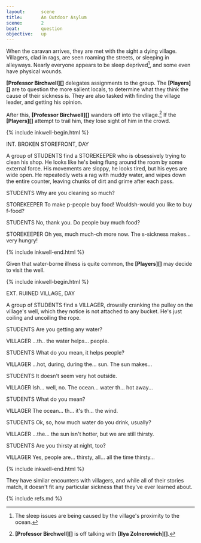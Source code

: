 ```yaml
---
layout:      scene
title:       An Outdoor Asylum
scene:       2
beat:        question
objective:   up
---
```



When the caravan arrives, they are met with the sight a dying village.
Villagers, clad in rags, are seen roaming the streets, or sleeping in alleyways.
Nearly everyone appears to be sleep deprived[^0], and some even have physical wounds.

**[Professor Birchwell][]** delegates assignments to the group.
The **[Players][]** are to question the more salient locals,
to determine what they think the cause of their sickness is.
They are also tasked with finding the village leader, and getting his opinion.

After this, **[Professor Birchwell][]** wanders off into the village.[^1]
If the **[Players][]** attempt to trail him, they lose sight of him in the crowd.



{% include inkwell-begin.html %}

INT. BROKEN STOREFRONT, DAY

A group of STUDENTS find a STOREKEEPER who is obsessively trying to clean his shop.
He looks like he's being flung around the room by some external force.
His movements are sloppy, he looks tired, but his eyes are wide open.
He repeatedly wets a rag with muddy water, and wipes down the entire counter,
leaving chunks of dirt and grime after each pass.

STUDENTS
Why are you cleaning so much?

STOREKEEPER
To make p-people buy food! Wouldsh-would you like to buy f-food?

STUDENTS
No, thank you. Do people buy much food?

STOREKEEPER
Oh yes, much much-ch more now. The s-sickness makes... very hungry!


{% include inkwell-end.html %}



Given that water-borne illness is quite common,
the **[Players][]** may decide to visit the well.


{% include inkwell-begin.html %}

EXT. RUINED VILLAGE, DAY

A group of STUDENTS find a VILLAGER, drowsily cranking the pulley on the village's well,
which they notice is not attached to any bucket.
He's just coiling and uncoiling the rope.

STUDENTS
Are you getting any water?

VILLAGER
...th.. the water helps... people.

STUDENTS
What do you mean, it helps people?

VILLAGER
...hot, during, during the... sun. The sun makes...

STUDENTS
It doesn't seem very hot outside.

VILLAGER
Ish... well, no. The ocean... water th... hot away...

STUDENTS
What do you mean?

VILLAGER
The ocean... th... it's th... the wind.

STUDENTS
Ok, so, how much water do you drink, usually?

VILLAGER
...the... the sun isn't hotter, but we are still thirsty.

STUDENTS
Are you thirsty at night, too?

VILLAGER
Yes, people are... thirsty, all... all the time thirsty...

{% include inkwell-end.html %}


They have similar encounters with villagers, and while all of their stories match,
it doesn't fit any particular sickness that they've ever learned about.


[^0]: The sleep issues are being caused by the village's proximity to the ocean.
[^1]: **[Professor Birchwell][]** is off talking with **[Ilya Zolnerowich][]**.
[^2]: This is strange, as everyone in the village appears to be malnourished.
[^3]: Being near the ocean means there's probably a constant 10 knot wind.
[^4]: If there's enough wind, bugs can't fly well enough to land on people and bite them.
[^5]: It hasn't been particularly hot, and they seem to have no shortage of water or shade.

{% include refs.md %}



















